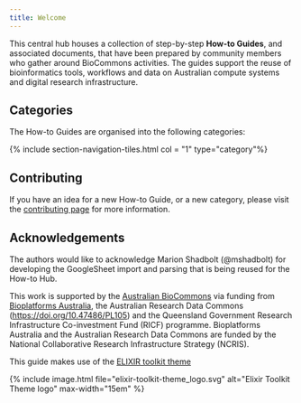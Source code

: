 ```yaml
---
title: Welcome
---
```



This central hub houses a collection of step-by-step **How-to Guides**, and associated documents, that have been prepared by community members who gather around BioCommons activities. The guides support the reuse of bioinformatics tools, workflows and data on Australian compute systems and digital research infrastructure.


## Categories

The How-to Guides are organised into the following categories:

{% include section-navigation-tiles.html col = "1" type="category"%}


## Contributing

If you have an idea for a new How-to Guide, or a new category, please visit the [contributing page](contributing) for more information.


## Acknowledgements

The authors would like to acknowledge Marion Shadbolt (@mshadbolt) for developing the GoogleSheet import and parsing that is being reused for the How-to Hub.

This work is supported by the [Australian BioCommons](https://www.biocommons.org.au/) via funding from [Bioplatforms Australia](https://bioplatforms.com/), the Australian Research Data Commons (https://doi.org/10.47486/PL105) and the Queensland Government Research Infrastructure Co-investment Fund (RICF) programme. Bioplatforms Australia and the Australian Research Data Commons are funded by the National Collaborative Research Infrastructure Strategy (NCRIS).

This guide makes use of the [ELIXIR toolkit theme](https://github.com/ELIXIR-Belgium/elixir-toolkit-theme)

{% include image.html file="elixir-toolkit-theme_logo.svg" alt="Elixir Toolkit Theme logo" max-width="15em" %}
 
